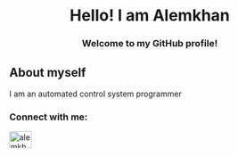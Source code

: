 <h1 align="center">Hello! I am Alemkhan

<h3 align="center">Welcome to my GitHub profile!

## About myself
I am an automated control system programmer

<h3 align="left">Connect with me:</h3>
<p align="left">
<a href="https://instagram.com/alemkhan_erzhanovich" target="blank"><img align="center" src="https://raw.githubusercontent.com/rahuldkjain/github-profile-readme-generator/master/src/images/icons/Social/instagram.svg" alt="alemkhan_erzhanovich" height="30" width="40" /></a>
</p>
